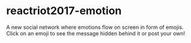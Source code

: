 # reactriot2017-emotion
A new social network where emotions flow on screen in form of emojis. Click on an emoji to see the message hidden behind it or post your own!
